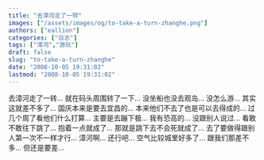 ```yaml
---
title: "去漳河走了一转"
images: ["/assets/images/og/to-take-a-turn-zhanghe.png"]
authors: ["eallion"]
categories: ["日志"]
tags: ["漳河","游玩"]
draft: false
slug: "to-take-a-turn-zhanghe"
date: "2008-10-05 19:31:02"
lastmod: "2008-10-05 19:31:02"
---
```


去漳河走了一转...
就在码头周围转了一下...
没坐船也没去观岛...
没怎么游...
其实这就差不多了...
国庆本来是要去宜昌的...
本来他们不去了也是可以去得成的...
过几个周了看他们什么打算...
主要是去蹦下极...
我有恐高的... 没跟别人说过...
看敢不敢往下跳了...
抱着一点就成了... 那就是跳下去不会死就成了...
去了要做得跟别人第一次不一样才行...
漳河啊...
还行吧... 空气比较城里好多了...
跟我们那差不多... 但还是要差...
